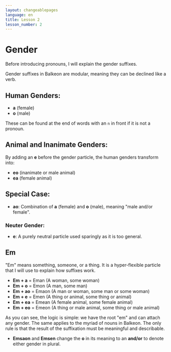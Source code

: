 ```yaml
---
layout: changeablepages
language: en
title: Lesson 2
lesson_number: 2
---
```


# Gender 

Before introducing pronouns, I will explain the gender suffixes.

Gender suffixes in Balkeon are modular, meaning they can be declined like a verb.

## Human Genders:
- **a** (female)
- **o** (male)

These can be found at the end of words with an `n` in front if it is not a pronoun.

## Animal and Inanimate Genders:
By adding an **e** before the gender particle, the human genders transform into:
- **eo** (inanimate or male animal)
- **ea** (female animal)

## Special Case:
- **ao**: Combination of **a** (female) and **o** (male), meaning "male and/or female".

### Neuter Gender:
- **e**: A purely neutral particle used sparingly as it is too general.

## Em

"Em" means something, someone, or a thing. It is a hyper-flexible particle that I will use to explain how suffixes work.

- **Em + a** = Eman (A woman, some woman)
- **Em + o** = Emon (A man, some man)
- **Em + ao** = Emaon (A man or woman, some man or some woman)
- **Em + e** = Emen (A thing or animal, some thing or animal)
- **Em + ea** = Emean (A female animal, some female animal)
- **Em + eo** = Emeon (A thing or male animal, some thing or male animal)

As you can see, the logic is simple: we have the root "em" and can attach any gender. The same applies to the myriad of nouns in Balkeon. The only rule is that the result of the suffixation must be meaningful and describable.

- **Emsaon** and **Emsen** change the **o** in its meaning to an **and/or** to denote either gender in plural.
